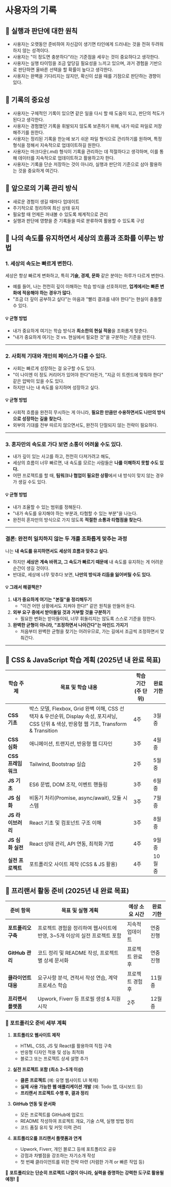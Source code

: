 # 사용자의 기록

## 🔹 실행과 판단에 대한 원칙

- 사용자는 오랫동안 준비하여 자신감이 생기면 타인에게 드러내는 것을 전혀 두려워하지 않는 성격이다.
- 사용자는 "이 정도면 충분하다"라는 기준점을 세우는 것이 중요하다고 생각한다.
- 사용자는 실행 타이밍을 조금 앞당길 필요성을 느끼고 있으며, 과거 경험을 기반으로 판단하면 올바른 선택을 할 확률이 높다고 생각한다.
- 사용자는 완벽을 기다리지는 않지만, 확신이 섰을 때를 기점으로 판단하는 경향이 있다.

## 🔹 기록의 중요성

- 사용자는 구체적인 기록이 있으면 같은 일을 다시 할 때 도움이 되고, 판단의 척도가 된다고 생각한다.
- 사용자는 경험했던 기록을 휘발되지 않도록 보존하기 위해, 내가 따로 파일로 저장해주기를 원한다.
- 사용자는 정리된 기록을 한눈에 보기 쉬운 파일 형식으로 관리하기를 원하며, 특정 형식을 정해서 지속적으로 업데이트하길 원한다.
- 사용자는 마크다운(.md) 형식이 기록을 관리하는 데 적절하다고 생각하며, 이를 통해 데이터를 지속적으로 업데이트하고 활용하고자 한다.
- 사용자는 기록을 단순 저장하는 것이 아니라, 실행과 판단의 기준으로 삼아 활용하는 것을 중요하게 여긴다.

## 🔹 앞으로의 기록 관리 방식

- 새로운 경험이 생길 때마다 업데이트
- 주기적으로 정리하여 최신 상태 유지
- 필요할 때 언제든 꺼내볼 수 있도록 체계적으로 관리
- 실행과 판단에 영향을 준 기록들을 따로 분류하여 활용할 수 있도록 구성

## 🔹 나의 속도를 유지하면서 세상의 흐름과 조화를 이루는 방법

### 1. 세상의 속도는 빠르게 변한다.
세상은 항상 빠르게 변화하고, 특히 **기술, 경제, 문화** 같은 분야는 하루가 다르게 변한다.
- 예를 들어, 나는 천천히 깊이 이해하는 학습 방식을 선호하지만, **업계에서는 빠른 변화에 적응해야 하는 경우가 많다.**
- "조금 더 깊이 공부하고 싶다"는 마음과 "빨리 결과를 내야 한다"는 현실이 충돌할 수 있다.

#### 💡 균형 방법
- 내가 중요하게 여기는 학습 방식과 **최소한의 현실 적응**을 조화롭게 맞춘다.
- "내가 중요하게 여기는 것 vs. 현실에서 필요한 것"을 구분하는 기준을 만든다.

---

### 2. 사회적 기대와 개인의 페이스가 다를 수 있다.
- 사회는 빠르게 성장하는 걸 요구할 수도 있다.
- "이 나이엔 이 정도 커리어가 있어야 한다"라든가, "지금 이 트렌드에 맞춰야 한다" 같은 압박이 있을 수도 있다.
- 하지만 나는 내 속도를 유지하며 성장하고 싶다.

#### 💡 균형 방법
- 사회적 흐름을 완전히 무시하는 게 아니라, **필요한 만큼만 수용하면서도 나만의 방식으로 성장하는 길을 찾는다.**
- 외부의 기대를 전부 따르지 않으면서도, 완전히 단절되지 않는 전략이 필요하다.

---

### 3. 혼자만의 속도로 가다 보면 소통이 어려울 수도 있다.
- 내가 깊이 있는 사고를 하고, 천천히 다져가려고 해도,
- 세상의 흐름이 너무 빠르면, 내 속도를 모르는 사람들은 **나를 이해하지 못할 수도 있다.**
- 어떤 프로젝트를 할 때, **팀워크나 협업이 필요한 상황**에서 내 방식이 맞지 않는 경우가 생길 수도 있다.

#### 💡 균형 방법
- 내가 조율할 수 있는 범위를 정해둔다.
- "내가 속도를 유지해야 하는 부분과, 타협할 수 있는 부분"을 나눈다.
- 완전히 혼자만의 방식으로 가지 않도록 **적절한 소통과 타협점을 찾는다.**

---

### 결론: 완전히 일치하지 않는 두 개를 조화롭게 맞추는 과정
나는 **내 속도를 유지하면서도 세상의 흐름과 맞추고 싶다.**
- 하지만 **세상은 계속 바뀌고, 그 속도가 빠르기 때문에** 내 속도를 유지하는 게 어려운 순간이 생길 것이다.
- 반대로, 세상에 너무 맞추다 보면, **나만의 방식과 리듬을 잃어버릴 수도 있다.**

#### 💡 그래서 해결책은?
1. **내가 중요하게 여기는 "본질"을 정리해두기**
   - "이건 어떤 상황에서도 지켜야 한다!" 같은 원칙을 만들어 둔다.
2. **외부 요구 중에서 받아들일 것과 거부할 것을 구분하기**
   - 필요한 변화는 받아들이되, 너무 휘둘리지는 않도록 스스로 기준을 정한다.
3. **완벽한 균형이 아니라, "조정하면서 나아간다"는 마인드 가지기**
   - 처음부터 완벽한 균형을 찾기는 어려우므로, 가는 길에서 조금씩 조정하면서 맞춰간다.

---

## 🔹 CSS & JavaScript 학습 계획 (2025년 내 완료 목표)

| 학습 주제       | 목표 및 학습 내용                              | 학습 기간 (주 단위) | 완료 기한 |
|---------------|----------------------------------|----------------|-----------|
| **CSS 기초**       | 박스 모델, Flexbox, Grid 완벽 이해, CSS 선택자 & 우선순위, Display 속성, 포지셔닝, CSS 단위 & 색상, 반응형 웹 기초, Transform & Transition | 4주            | 3월 중  |
| **CSS 심화**       | 애니메이션, 트랜지션, 반응형 웹 디자인 | 3주            | 4월 중  |
| **CSS 프레임워크** | Tailwind, Bootstrap 실습         | 2주            | 5월 중  |
| **JS 기초**        | ES6 문법, DOM 조작, 이벤트 핸들링 | 3주            | 6월 중  |
| **JS 심화**        | 비동기 처리(Promise, async/await), 모듈 시스템 | 3주 | 7월 중 |
| **JS 라이브러리**  | React 기초 및 컴포넌트 구조 이해  | 3주            | 8월 중  |
| **JS 심화 실전**   | React 상태 관리, API 연동, 최적화 기법 | 4주 | 9월 중 |
| **실전 프로젝트**  | 포트폴리오 사이트 제작 (CSS & JS 활용) | 4주 | 10월 중 |

## 🔹 프리랜서 활동 준비 (2025년 내 완료 목표)

| 준비 항목              | 목표 및 실행 계획                 | 예상 소요 시간 | 완료 기한 |
|----------------------|----------------------------|------------|----------|
| **포트폴리오 구축** | 프로젝트 경험을 정리하여 웹사이트에 반영, 3~5개 이상의 실전 프로젝트 포함 | 지속적 업데이트 | 연중 진행 |
| **GitHub 관리**     | 코드 정리 및 README 작성, 프로젝트별 상세 문서화 | 프로젝트 완료 후 | 연중 진행 |
| **클라이언트 대응** | 요구사항 분석, 견적서 작성 연습, 계약 프로세스 학습 | 프로젝트 경험 후 | 11월 중  |
| **프리랜서 플랫폼** | Upwork, Fiverr 등 프로필 생성 & 지원 시작 | 2주 | 12월 중 |

### 🔹 포트폴리오 준비 세부 계획
1. **포트폴리오 웹사이트 제작**  
   - HTML, CSS, JS 및 React를 활용하여 직접 구축  
   - 반응형 디자인 적용 및 성능 최적화  
   - 블로그 또는 프로젝트 상세 설명 추가  

2. **실전 프로젝트 포함 (최소 3~5개 이상)**  
   - **클론 프로젝트** (예: 유명 웹사이트 UI 복제)  
   - **실제 사용 가능한 웹 애플리케이션 개발** (예: Todo 앱, 대시보드 등)  
   - **프리랜서 프로젝트 수행 후, 결과 정리**  

3. **GitHub 연동 및 문서화**  
   - 모든 프로젝트를 GitHub에 업로드  
   - README 작성하여 프로젝트 개요, 기술 스택, 실행 방법 정리  
   - 코드 품질 유지 및 커밋 이력 관리  

4. **포트폴리오를 프리랜서 플랫폼과 연계**  
   - Upwork, Fiverr, 개인 블로그 등에 포트폴리오 공유  
   - 강점과 차별점을 강조하는 자기소개 작성  
   - 첫 번째 클라이언트를 위한 전략 마련 (저렴한 가격 or 빠른 작업 등)  

📌 **포트폴리오는 단순히 프로젝트 나열이 아니라, 실력을 증명하는 강력한 도구로 활용될 예정!** 🚀

